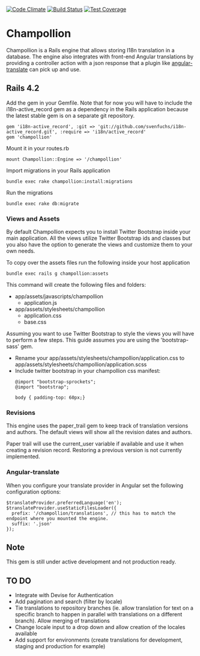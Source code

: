 [![Code Climate](https://codeclimate.com/github/tzumby/champollion/badges/gpa.svg)][codeclimate]
[![Build Status](https://travis-ci.org/tzumby/champollion.svg?branch=master)][travis]
[![Test Coverage](https://codeclimate.com/github/tzumby/champollion/badges/coverage.svg)][codecoverage]

[travis]: https://travis-ci.org/tzumby/champollion
[codeclimate]: https://codeclimate.com/github/tzumby/champollion
[codecoverage]: https://codeclimate.com/github/tzumby/champollion/coverage


# Champollion
Champollion is a Rails engine that allows storing I18n translation in a database. The engine also integrates with front-end Angular translations by providing a controller action with a json response that a plugin like  [angular-translate](https://github.com/angular-translate/angular-translate "Angular Translate")  can pick up and use.

## Rails 4.2

Add the gem in your Gemfile. Note that for now you will have to include the i18n-active_record gem as a dependency in the Rails application because the latest stable gem is on a separate git repository.

```
gem 'i18n-active_record', :git => 'git://github.com/svenfuchs/i18n-active_record.git', :require => 'i18n/active_record'
gem 'champollion'
```

Mount it in your routes.rb

```
mount Champollion::Engine => '/champollion'
```

Import migrations in your Rails application

```
bundle exec rake champollion:install:migrations
```

Run the migrations

```
bundle exec rake db:migrate
```

### Views and Assets
By default Champollion expects you to install Twitter Bootstrap inside your main application. All the views utilize Twitter Bootstrap ids and classes but you also have the option to generate the views and customize them to your own needs. 

To copy over the assets files run the following inside your host application

```
bundle exec rails g champollion:assets
```

This command will create the following files and folders:

* app/assets/javascripts/champollion
  * application.js
* app/assets/stylesheets/champollion
  * application.css
  * base.css

Assuming you want to use Twitter Bootstrap to style the views you will have to perform a few steps. This guide assumes you are using the 'bootstrap-sass' gem. 

* Rename your app/assets/stylesheets/champollion/application.css to app/assets/stylesheets/champollion/application.scss
* Include twitter bootstrap in your champollion css manifest:
  ```
  @import "bootstrap-sprockets";
  @import "bootstrap";
  
  body { padding-top: 60px;}
  ```

### Revisions
This engine uses the paper_trail gem to keep track of translation versions and authors. The default views will show all the revision dates and authors.

Paper trail will use the current_user variable if available and use it when creating a revision record. Restoring a previous version is not currently implemented.

### Angular-translate
When you configure your translate provider in Angular set the following configuration options:

```
$translateProvider.preferredLanguage('en');
$translateProvider.useStaticFilesLoader({
  prefix: '/champollion/translations', // this has to match the endpoint where you mounted the engine.  
  suffix: '.json'    
});
```

## Note
This gem is still under active development and not production ready.

## TO DO

* Integrate with Devise for Authentication
* Add pagination and search (filter by locale)
* Tie translations to repository branches (ie. allow translation for text on a specific branch to happen in parallel with translations on a different branch). Allow merging of translations
* Change locale input to a drop down and allow creation of the locales available
* Add support for environments (create translations for development, staging and production for example)

